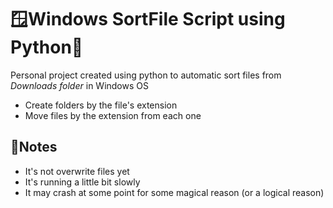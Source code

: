 # 🪟Windows SortFile Script using Python🐍
Personal project created using python to automatic sort files from *Downloads folder* in Windows OS
* Create folders by the file's extension
* Move files by the extension from each one

## 📎Notes
* It's not overwrite files yet
* It's running a little bit slowly
* It may crash at some point for some magical reason (or a logical reason)
